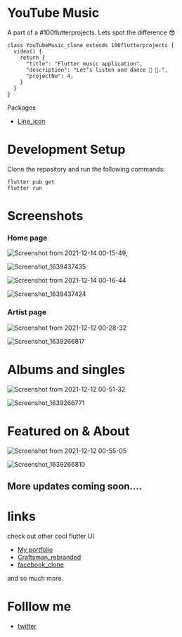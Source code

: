 # YouTube Music
A part of a #100flutterprojects. Lets spot the difference 😎
```
class YouTubeMusic_clone extends 100flutterprojects {
  video() {
    return {
      "title": "Flutter music application",
      "description": "Let’s listen and dance 🤩 🥳.",
      "projectNo": 4,
    }
  }
}
```
Packages
- [Line_icon](https://pub.dev/packages/line_icons)


# Development Setup
Clone the repository and run the following commands:

```
flutter pub get
flutter run
```
# Screenshots

### Home page
![Screenshot from 2021-12-14 00-15-49](https://user-images.githubusercontent.com/68930312/145962926-5c241bb5-b68a-4f95-9e56-9b6a3e531191.png), 

![Screenshot_1639437435](https://user-images.githubusercontent.com/68930312/145963015-8ef157a8-5776-488d-a6b0-c631fe618b27.png)


![Screenshot from 2021-12-14 00-16-44](https://user-images.githubusercontent.com/68930312/145963216-fece3669-ece9-47aa-aafe-c5d48db10ffa.png)

![Screenshot_1639437424](https://user-images.githubusercontent.com/68930312/145963855-89df267b-98d4-4a7c-83af-417df24d48d7.png)


### Artist page

![Screenshot from 2021-12-12 00-28-32](https://user-images.githubusercontent.com/68930312/145695415-b0967e84-9cf3-41fb-bb59-9bc51562d136.png)

![Screenshot_1639266817](https://user-images.githubusercontent.com/68930312/145695424-955c24ce-f3d7-4b07-865a-ac8cb66484d3.png)


# Albums and singles

![Screenshot from 2021-12-12 00-51-32](https://user-images.githubusercontent.com/68930312/145695435-3704b621-519e-444a-9502-f91a8f88e2fd.png)

![Screenshot_1639266771](https://user-images.githubusercontent.com/68930312/145695485-6c5afef9-3eaa-4cca-accd-3ee172b89cca.png)

# Featured on & About

![Screenshot from 2021-12-12 00-55-05](https://user-images.githubusercontent.com/68930312/145695505-e0d5d94c-5d57-44b9-bd7f-9f9653700199.png)

![Screenshot_1639266810](https://user-images.githubusercontent.com/68930312/145695517-4d534fb0-809d-46e9-8728-4217b8ce5670.png)


## More updates coming soon....



# links 

check out other cool flutter UI
- [My portfolio](https://github.com/Akinsola1/flutter_portfolio)
- [Craftsman_rebranded](https://github.com/Akinsola1/CraftsMan_rebranded/blob/master/README.md)
- [facebook_clone](https://github.com/Akinsola1/Facebook_clone)

and so much more. 


# Folllow me 

- [twitter](https://twitter.com/AkindoyinFaruq)
